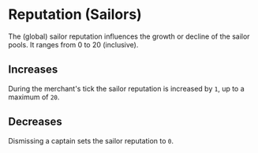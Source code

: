 # Reputation (Sailors)
The (global) sailor reputation influences the growth or decline of the sailor pools.
It ranges from 0 to 20 (inclusive).

## Increases
During the merchant's tick the sailor reputation is increased by `1`, up to a maximum of `20`.

## Decreases
Dismissing a captain sets the sailor reputation to `0`.
